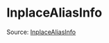 # InplaceAliasInfo

Source: [InplaceAliasInfo](../../../csrc/device_lower/pass/inplace_alias.cpp#L22)
